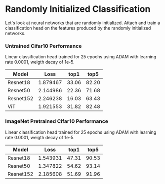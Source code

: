 # Randomly Initialized Classification

Let's look at neural networks that are randomly initialized. Attach and train a classification head on the features produced by the randomly initialized networks.


### Untrained Cifar10 Performance

Linear classification head trained for 25 epochs using ADAM with learning rate 0.0001, weigth decay of 1e-5.


| Model | Loss |  top1 | top5  |
|-------|------|-------|-------|
| Resnet18 | 1.879467 | 33.06 | 82.20 |
| Resnet50 | 2.144986 | 22.36 | 71.68 |
| Resnet152 | 2.246238 | 16.03 | 63.43 |
| ViT | 1.921553| 31.82 | 82.48 |

### ImageNet Pretrained Cifar10 Performance

Linear classification head trained for 25 epochs using ADAM with learning rate 0.0001, weigth decay of 1e-5.


| Model | Loss |  top1 | top5  |
|-------|------|-------|-------|
| Resnet18 | 1.543931 | 47.31| 90.53 |
| Resnet50 | 1.347822 | 54.62 | 93.14 |
| Resnet152  | 2.185608 |  51.69 | 91.96 |

